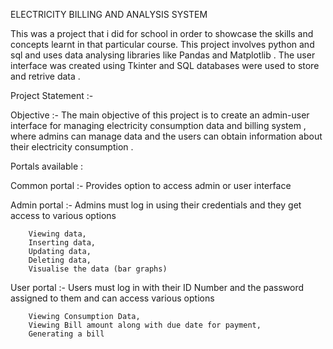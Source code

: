 ELECTRICITY BILLING AND ANALYSIS SYSTEM

This was a project that i did for school in order to showcase the skills and concepts learnt in that particular course. This project involves python and sql and uses data analysing libraries like Pandas and Matplotlib . The user interface was created using Tkinter and SQL databases were used to store and retrive data .

Project Statement :-

Objective :-
	The main objective of this project is to create an admin-user interface for managing electricity consumption data and billing system , where admins can manage data and the users can obtain information about their electricity consumption .

Portals available :

Common portal :-
	 Provides option to access admin or user interface

Admin portal :-
	Admins must log in using their credentials and they get access to various options
 
		Viewing data,
		Inserting data,
		Updating data,
		Deleting data,
		Visualise the data (bar graphs)

User portal :-
	Users must log in with their ID Number and the password assigned to them and can access various options
 
		Viewing Consumption Data,
		Viewing Bill amount along with due date for payment,
		Generating a bill



